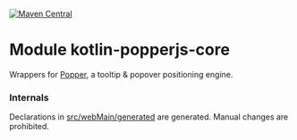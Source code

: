 [![Maven Central](https://img.shields.io/maven-central/v/org.jetbrains.kotlin-wrappers/kotlin-popperjs-core)](https://search.maven.org/artifact/org.jetbrains.kotlin-wrappers/kotlin-popperjs-core)

# Module kotlin-popperjs-core

Wrappers for [Popper](https://popper.js.org/), a tooltip & popover positioning engine.

### Internals

Declarations in [src/webMain/generated](./src/webMain/generated) are generated.
Manual changes are prohibited.
